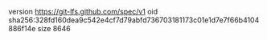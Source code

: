 version https://git-lfs.github.com/spec/v1
oid sha256:328fd160dea9c542e4cf7d79abfd736703181173c01e1d7e7f66b4104886f14e
size 8646
